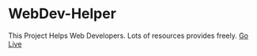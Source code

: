# WebDev-Helper
This Project Helps Web Developers. Lots of resources provides freely.
<a href="https://rajputpritesh1.github.io/WebDev-Helper/">Go Live</a>
